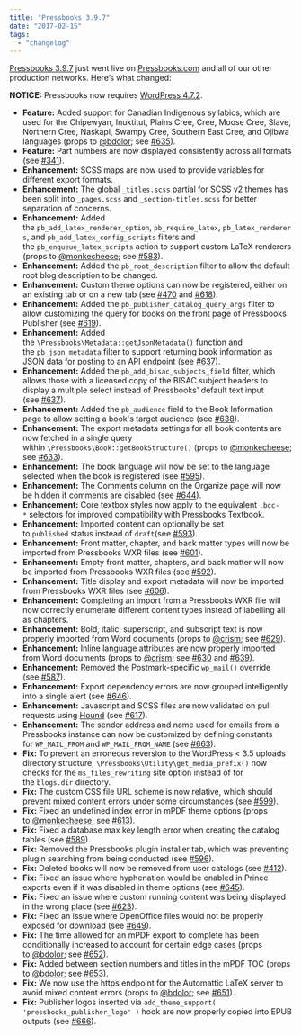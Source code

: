 ```yaml
---
title: "Pressbooks 3.9.7"
date: "2017-02-15"
tags: 
  - "changelog"
---
```


[Pressbooks 3.9.7](https://github.com/pressbooks/pressbooks/releases/tag/v3.9.7) just went live on [Pressbooks.com](https://pressbooks.com) and all of our other production networks. Here’s what changed:

**NOTICE:** Pressbooks now requires [WordPress 4.7.2](https://wordpress.org/news/2017/01/wordpress-4-7-2-security-release/).

- **Feature:** Added support for Canadian Indigenous syllabics, which are used for the Chipewyan, Inuktitut, Plains Cree, Cree, Moose Cree, Slave, Northern Cree, Naskapi, Swampy Cree, Southern East Cree, and Ojibwa languages (props to [@bdolor](https://github.com/bdolor); see [#635](https://github.com/pressbooks/pressbooks/pull/635)).
- **Feature:** Part numbers are now displayed consistently across all formats (see [#341](https://github.com/pressbooks/pressbooks/issues/341)).
- **Enhancement:** SCSS maps are now used to provide variables for different export formats.
- **Enhancement:** The global `_titles.scss` partial for SCSS v2 themes has been split into `_pages.scss` and `_section-titles.scss` for better separation of concerns.
- **Enhancement:** Added the `pb_add_latex_renderer_option`, `pb_require_latex`, `pb_latex_renderers`, and `pb_add_latex_config_scripts` filters and the `pb_enqueue_latex_scripts` action to support custom LaTeX renderers (props to [@monkecheese](https://github.com/monkecheese); see [#583](https://github.com/pressbooks/pressbooks/pull/583)).
- **Enhancement:** Added the `pb_root_description` filter to allow the default root blog description to be changed.
- **Enhancement:** Custom theme options can now be registered, either on an existing tab or on a new tab (see [#470](https://github.com/pressbooks/pressbooks/issues/470) and [#618](https://github.com/pressbooks/pressbooks/pull/618)).
- **Enhancement:** Added the `pb_publisher_catalog_query_args` filter to allow customizing the query for books on the front page of Pressbooks Publisher (see [#619](https://github.com/pressbooks/pressbooks/issues/619)).
- **Enhancement:** Added the `\Pressbooks\Metadata::getJsonMetadata()` function and the `pb_json_metadata` filter to support returning book information as JSON data for posting to an API endpoint (see [#637](https://github.com/pressbooks/pressbooks/pull/637)).
- **Enhancement:** Added the `pb_add_bisac_subjects_field` filter, which allows those with a licensed copy of the BISAC subject headers to display a multiple select instead of Pressbooks' default text input (see [#637](https://github.com/pressbooks/pressbooks/pull/637)).
- **Enhancement:** Added the `pb_audience` field to the Book Information page to allow setting a book's target audience (see [#638](https://github.com/pressbooks/pressbooks/pull/638)).
- **Enhancement:** The export metadata settings for all book contents are now fetched in a single query within `\Pressbooks\Book::getBookStructure()` (props to [@monkecheese](https://github.com/monkecheese); see [#633](https://github.com/pressbooks/pressbooks/pull/633)).
- **Enhancement:** The book language will now be set to the language selected when the book is registered (see [#595](https://github.com/pressbooks/pressbooks/issues/595)).
- **Enhancement:** The Comments column on the Organize page will now be hidden if comments are disabled (see [#644](https://github.com/pressbooks/pressbooks/pull/644)).
- **Enhancement:** Core textbox styles now apply to the equivalent `.bcc-*` selectors for improved compatibility with Pressbooks Textbook.
- **Enhancement:** Imported content can optionally be set to `published` status instead of `draft`(see [#593](https://github.com/pressbooks/pressbooks/issues/593)).
- **Enhancement:** Front matter, chapter, and back matter types will now be imported from Pressbooks WXR files (see [#601](https://github.com/pressbooks/pressbooks/issues/601)).
- **Enhancement:** Empty front matter, chapters, and back matter will now be imported from Pressbooks WXR files (see [#592](https://github.com/pressbooks/pressbooks/issues/592)).
- **Enhancement:** Title display and export metadata will now be imported from Pressbooks WXR files (see [#606](https://github.com/pressbooks/pressbooks/issues/606)).
- **Enhancement:** Completing an import from a Pressbooks WXR file will now correctly enumerate different content types instead of labelling all as chapters.
- **Enhancement:** Bold, italic, superscript, and subscript text is now properly imported from Word documents (props to [@crism](https://github.com/crism); see [#629](https://github.com/pressbooks/pressbooks/pull/629)).
- **Enhancement:** Inline language attributes are now properly imported from Word documents (props to [@crism](https://github.com/crism); see [#630](https://github.com/pressbooks/pressbooks/issues/630) and [#639](https://github.com/pressbooks/pressbooks/pull/639)).
- **Enhancement:** Removed the Postmark-specific `wp_mail()` override (see [#587](https://github.com/pressbooks/pressbooks/issues/587)).
- **Enhancement:** Export dependency errors are now grouped intelligently into a single alert (see [#646](https://github.com/pressbooks/pressbooks/pull/646)).
- **Enhancement:** Javascript and SCSS files are now validated on pull requests using [Hound](https://houndci.com/) (see [#617](https://github.com/pressbooks/pressbooks/issues/617)).
- **Enhancement:** The sender address and name used for emails from a Pressbooks instance can now be customized by defining constants for `WP_MAIL_FROM` and `WP_MAIL_FROM_NAME` (see [#663](https://github.com/pressbooks/pressbooks/pull/663)).
- **Fix:** To prevent an erroneous reversion to the WordPress < 3.5 uploads directory structure, `\Pressbooks\Utility\get_media_prefix()` now checks for the `ms_files_rewriting` site option instead of for the `blogs.dir` directory.
- **Fix:** The custom CSS file URL scheme is now relative, which should prevent mixed content errors under some circumstances (see [#599](https://github.com/pressbooks/pressbooks/issues/599)).
- **Fix:** Fixed an undefined index error in mPDF theme options (props to [@monkecheese](https://github.com/monkecheese); see [#613](https://github.com/pressbooks/pressbooks/pull/613)).
- **Fix:** Fixed a database max key length error when creating the catalog tables (see [#589](https://github.com/pressbooks/pressbooks/issues/589)).
- **Fix:** Removed the Pressbooks plugin installer tab, which was preventing plugin searching from being conducted (see [#596](https://github.com/pressbooks/pressbooks/issues/596)).
- **Fix:** Deleted books will now be removed from user catalogs (see [#412](https://github.com/pressbooks/pressbooks/issues/412)).
- **Fix:** Fixed an issue where hyphenation would be enabled in Prince exports even if it was disabled in theme options (see [#645](https://github.com/pressbooks/pressbooks/pull/645)).
- **Fix:** Fixed an issue where custom running content was being displayed in the wrong place (see [#623](https://github.com/pressbooks/pressbooks/issues/623)).
- **Fix:** Fixed an issue where OpenOffice files would not be properly exposed for download (see [#649](https://github.com/pressbooks/pressbooks/issues/649)).
- **Fix:** The time allowed for an mPDF export to complete has been conditionally increased to account for certain edge cases (props to [@bdolor](https://github.com/bdolor); see [#652](https://github.com/pressbooks/pressbooks/pull/652 "conditional increase of time limit for edge cases")).
- **Fix:** Added between section numbers and titles in the mPDF TOC (props to [@bdolor](https://github.com/bdolor); see [#653](https://github.com/pressbooks/pressbooks/pull/653)).
- **Fix:** We now use the https endpoint for the Automattic LaTeX server to avoid mixed content errors (props to [@bdolor](https://github.com/bdolor); see [#651](https://github.com/pressbooks/pressbooks/pull/651)).
- **Fix:** Publisher logos inserted via `add_theme_support( 'pressbooks_publisher_logo' )` hook are now properly copied into EPUB outputs (see [#666](https://github.com/pressbooks/pressbooks/pull/666)).
